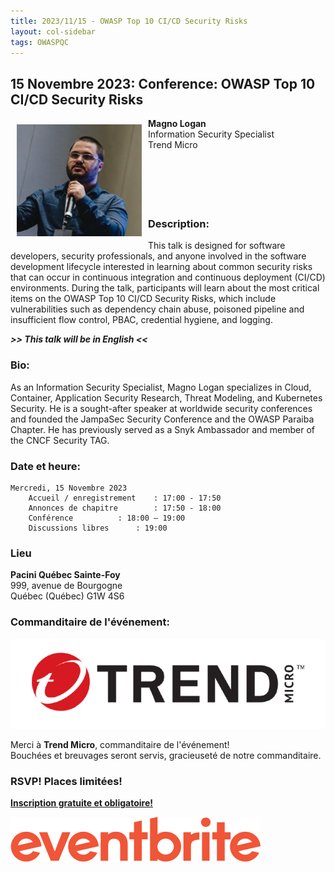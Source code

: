 ```yaml
---
title: 2023/11/15 - OWASP Top 10 CI/CD Security Risks
layout: col-sidebar
tags: OWASPQC
---
```

## 15 Novembre 2023: Conference: OWASP Top 10 CI/CD Security Risks


<img align="left" style="padding: 10px;" width="200px" src="../../assets/images/200px-Magno.png" />


**Magno Logan**
<br>Information Security Specialist
<br>Trend Micro<br>
<br>
<br>
<br>
<br>
<br>

### Description:

This talk is designed for software developers, security professionals, and anyone involved in the software development lifecycle interested in learning about common security risks that can occur in continuous integration and continuous deployment (CI/CD) environments. During the talk, participants will learn about the most critical items on the OWASP Top 10 CI/CD Security Risks, which include vulnerabilities such as dependency chain abuse, poisoned pipeline and insufficient flow control, PBAC, credential hygiene, and logging.

***>> This talk will be in English <<***

### Bio:

As an Information Security Specialist, Magno Logan specializes in Cloud, Container, Application Security Research, Threat Modeling, and Kubernetes Security. He is a sought-after speaker at worldwide security conferences and founded the JampaSec Security Conference and the OWASP Paraiba Chapter. He has previously served as a Snyk Ambassador and member of the CNCF Security TAG.

### Date et heure: 

	Mercredi, 15 Novembre 2023
		Accueil / enregistrement	: 17:00 - 17:50
		Annonces de chapitre		: 17:50 - 18:00
		Conférence			: 18:00 – 19:00
		Discussions libres		: 19:00


### Lieu

**Pacini Québec Sainte-Foy**<br>
999, avenue de Bourgogne<br>
Québec (Québec)  G1W 4S6<br>


### Commanditaire de l'événement:

<a href="https://trendmicro.com"><img src="../../assets/images/200px-TrendMicro_Logo.png"></a>

Merci à **Trend Micro**, commanditaire de l'événement!<br>
Bouchées et breuvages seront servis, gracieuseté de notre commanditaire.


### RSVP! Places limitées!

[**Inscription gratuite et obligatoire!**](https://www.eventbrite.ca/e/conference-owasp-top-10-cicd-security-risks-tickets-740575831247?aff=oddtdtcreator)

<a href="https://www.eventbrite.ca/e/conference-owasp-top-10-cicd-security-risks-tickets-740575831247?aff=oddtdtcreator"><img src="../../assets/images/Eventbrite_Logo.svg"></a>


<br>
<br>
